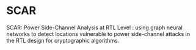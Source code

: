 # SCAR
SCAR: Power Side-Channel Analysis at RTL Level : using graph neural networks to detect locations vulnerable to power side-channel attacks in the RTL design for cryptographic algorithms.
